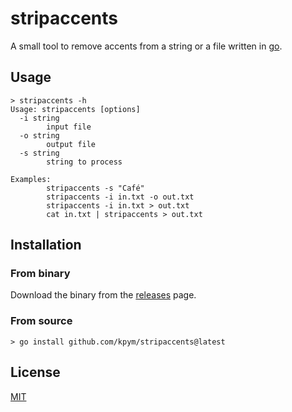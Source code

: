 # stripaccents

A small tool to remove accents from a string or a file written in [go](https://golang.org/).

## Usage

```shell
> stripaccents -h
Usage: stripaccents [options]
  -i string
        input file
  -o string
        output file
  -s string
        string to process

Examples:
        stripaccents -s "Café"
        stripaccents -i in.txt -o out.txt
        stripaccents -i in.txt > out.txt
        cat in.txt | stripaccents > out.txt
```

## Installation

### From binary

Download the binary from the [releases](github.com/kpym/stripaccents/releases) page.

### From source

```shell
> go install github.com/kpym/stripaccents@latest
```

## License

[MIT](LICENSE)
